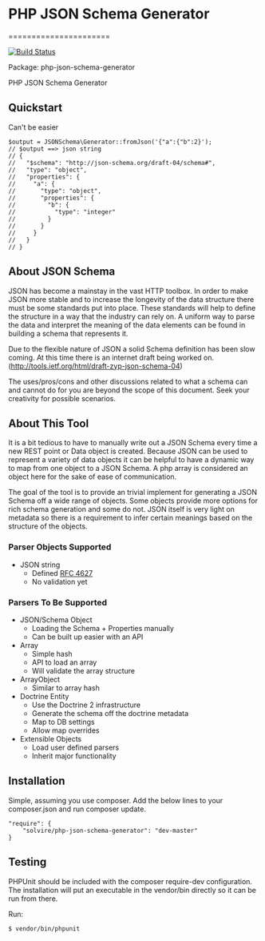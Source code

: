# PHP JSON Schema Generator 
======================

[![Build Status](https://secure.travis-ci.org/solvire/php-json-schema-generator.png)](http://travis-ci.org/solvire/php-json-schema-generator)

Package: php-json-schema-generator


PHP JSON Schema Generator

## Quickstart

Can't be easier


    $output = JSONSchema\Generator::fromJson('{"a":{"b":2}'); 
    // $output ==> json string
    // {
    //   "$schema": "http://json-schema.org/draft-04/schema#",
    //   "type": "object",
    //   "properties": {
    //     "a": {
    //       "type": "object",
    //       "properties": {
    //         "b": {
    //           "type": "integer"
    //         }
    //       }
    //     }
    //   }
    // }


## About JSON Schema

JSON has become a mainstay in the vast HTTP toolbox. In order to make JSON more stable and to increase the longevity of the data structure there must be some standards put into place.  These standards will help to define the structure in a way that the industry can rely on.  A uniform way to parse the data and interpret the meaning of the data elements can be found in building a schema that represents it. 

Due to the flexible nature of JSON a solid Schema definition has been slow coming.  At this time there is an internet draft being worked on.  
(http://tools.ietf.org/html/draft-zyp-json-schema-04)

The uses/pros/cons and other discussions related to what a schema can and cannot do for you are beyond the scope of this document.  Seek your creativity for possible scenarios. 

## About This Tool

It is a bit tedious to have to manually write out a JSON Schema every time a new REST point or Data object is created.  Because JSON can be used to represent a variety of data objects it can be helpful to have a dynamic way to map from one object to a JSON Schema. A php array is considered an object here for the sake of ease of communication.  

The goal of the tool is to provide an trivial implement for generating a JSON Schema off a wide range of objects. Some objects provide more options for rich schema generation and some do not. JSON itself is very light on metadata so there is a requirement to infer certain meanings based on the structure of the objects.  

### Parser Objects Supported
* JSON string
  * Defined [RFC 4627](http://tools.ietf.org/html/rfc4627)
  * No validation yet

### Parsers To Be Supported
* JSON/Schema Object
  * Loading the Schema + Properties manually
  * Can be built up easier with an API 
* Array 
  * Simple hash
  * API to load an array 
  * Will validate the array structure
* ArrayObject 
  * Similar to array hash
* Doctrine Entity
  * Use the Doctrine 2 infrastructure 
  * Generate the schema off the doctrine metadata
  * Map to DB settings
  * Allow map overrides
* Extensible Objects
  * Load user defined parsers
  * Inherit major functionality  

## Installation 
Simple, assuming you use composer. Add the below lines to your composer.json and run composer update.  


    "require": {
        "solvire/php-json-schema-generator": "dev-master"
    }
    
## Testing
PHPUnit should be included with the composer require-dev configuration. The installation will put an
executable in the vendor/bin directly so it can be run from there. 

Run:

    $ vendor/bin/phpunit

